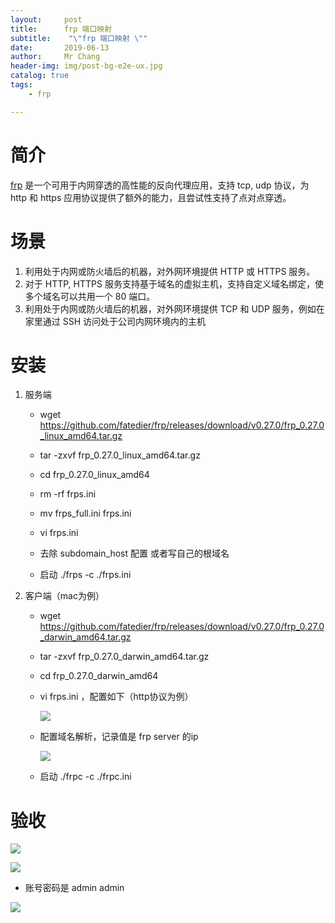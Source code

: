 ```yaml
---
layout:     post
title:     	frp 端口映射
subtitle:    "\"frp 端口映射 \""
date:       2019-06-13
author:     Mr Chang
header-img: img/post-bg-e2e-ux.jpg
catalog: true
tags:
    - frp 

---
```



# 简介

[frp](https://github.com/fatedier/frp) 是一个可用于内网穿透的高性能的反向代理应用，支持 tcp, udp 协议，为 http 和 https 应用协议提供了额外的能力，且尝试性支持了点对点穿透。

# 场景

1. 利用处于内网或防火墙后的机器，对外网环境提供 HTTP 或 HTTPS 服务。
2. 对于 HTTP, HTTPS 服务支持基于域名的虚拟主机，支持自定义域名绑定，使多个域名可以共用一个 80 端口。
3. 利用处于内网或防火墙后的机器，对外网环境提供 TCP 和 UDP 服务，例如在家里通过 SSH 访问处于公司内网环境内的主机

# 安装

1. 服务端

	* wget https://github.com/fatedier/frp/releases/download/v0.27.0/frp_0.27.0_linux_amd64.tar.gz
	
	* tar -zxvf frp_0.27.0_linux_amd64.tar.gz
	
	* cd frp_0.27.0_linux_amd64
	
	* rm -rf frps.ini
	
	* mv frps_full.ini frps.ini
	
	* vi frps.ini
	
	* 去除 subdomain_host 配置 或者写自己的根域名
	
	* 启动 ./frps -c ./frps.ini 
	
2. 客户端（mac为例）

	* wget https://github.com/fatedier/frp/releases/download/v0.27.0/frp_0.27.0_darwin_amd64.tar.gz
	
	* tar -zxvf frp_0.27.0_darwin_amd64.tar.gz
	
	* cd frp_0.27.0_darwin_amd64
	
	* vi frps.ini ，配置如下（http协议为例）
	
		![](https://raw.githubusercontent.com/changdaye/my-images/master/20190613164405.png)
	
	* 配置域名解析，记录值是 frp server 的ip
	
		![](https://raw.githubusercontent.com/changdaye/my-images/master/20190613164319.png)
	
	* 启动 ./frpc -c ./frpc.ini
	
# 验收

![](https://raw.githubusercontent.com/changdaye/my-images/master/20190613164720.png)

![](https://raw.githubusercontent.com/changdaye/my-images/master/20190613164602.png)

* 账号密码是 admin admin

![](https://raw.githubusercontent.com/changdaye/my-images/master/20190613164817.png)





	
	




	



